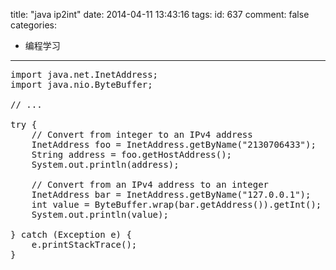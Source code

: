 title: "java ip2int"
date: 2014-04-11 13:43:16
tags:
id: 637
comment: false
categories:
  - 编程学习
---

<pre class="brush:java">import java.net.InetAddress;
import java.nio.ByteBuffer;

// ...

try {
    // Convert from integer to an IPv4 address
    InetAddress foo = InetAddress.getByName("2130706433");
    String address = foo.getHostAddress();
    System.out.println(address);

    // Convert from an IPv4 address to an integer
    InetAddress bar = InetAddress.getByName("127.0.0.1");
    int value = ByteBuffer.wrap(bar.getAddress()).getInt();
    System.out.println(value);

} catch (Exception e) {
    e.printStackTrace();
}</pre>